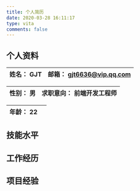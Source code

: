 ```yaml
---
title: 个人简历
date: 2020-03-28 16:11:17
type: vita
comments: false
---
```


## 个人资料 

|**姓名：** GJT|**邮箱：** [gjt6636@vip.qq.com](mailto:gjt6636@vip.qq.com)|
|:--|:--|

|**性别：** 男|**求职意向：** 前端开发工程师|
|:--|:--|

|**年龄：** 22||
|:--|:--|

## 技能水平



## 工作经历


## 项目经验
